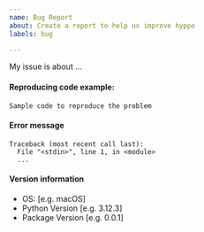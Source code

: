 ```yaml
---
name: Bug Report
about: Create a report to help us improve hyppo
labels: bug

---
```


<!--
Thank you for taking the time to file a bug report.
Please fill in the fields below, deleting the sections that
don't apply to your issue. You can view the final output
by clicking the preview button above.
Note: This is a comment, and won't appear in the output.
-->

My issue is about ...

#### Reproducing code example:
<!--
If you place your code between the triple backticks below,
it will be rendered as a code block.
-->

```
Sample code to reproduce the problem
```

#### Error message
<!-- If any, paste the *full* error message inside a code block
as above (starting from line Traceback)
-->

```
Traceback (most recent call last):
  File "<stdin>", line 1, in <module>
  ...
```

#### Version information

- OS: [e.g. macOS]
- Python Version [e.g. 3.12.3]
- Package Version [e.g. 0.0.1]
